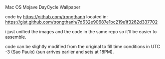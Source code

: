 Mac OS Mojave DayCycle Wallpaper


code by https://github.com/trongthanh located in: https://gist.github.com/trongthanh/7d632e90687e1bc219e1f3262d337702

i just unified the images and the code in the same repo so it'll be easier to assemble.

code can be slightly modified from the original to fill time conditions in UTC -3 (Sao Paulo) (sun arrives earlier and sets at 18PM).

